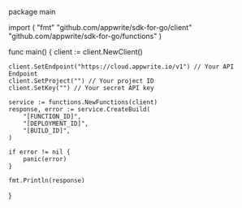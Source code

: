 package main

import (
    "fmt"
    "github.com/appwrite/sdk-for-go/client"
    "github.com/appwrite/sdk-for-go/functions"
)

func main() {
    client := client.NewClient()

    client.SetEndpoint("https://cloud.appwrite.io/v1") // Your API Endpoint
    client.SetProject("") // Your project ID
    client.SetKey("") // Your secret API key

    service := functions.NewFunctions(client)
    response, error := service.CreateBuild(
        "[FUNCTION_ID]",
        "[DEPLOYMENT_ID]",
        "[BUILD_ID]",
    )

    if error != nil {
        panic(error)
    }

    fmt.Println(response)
}
